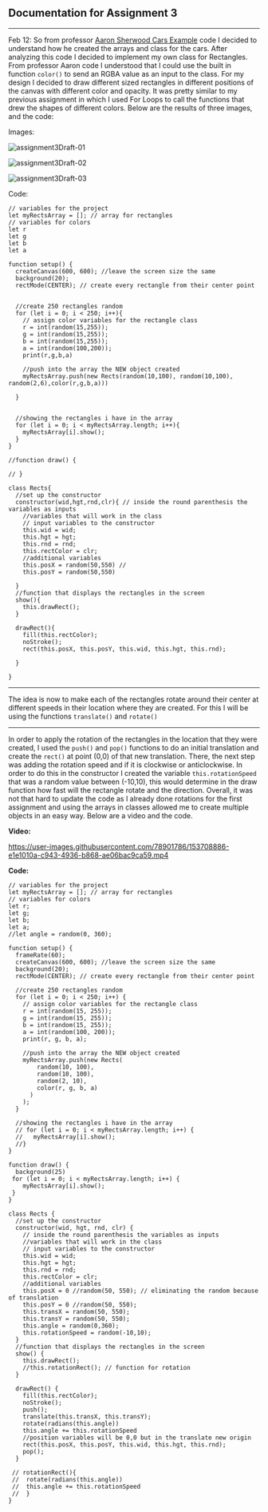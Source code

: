 ## Documentation for Assignment 3
---
Feb 12:
So from professor [Aaron Sherwood Cars Example](https://editor.p5js.org/aaronsherwood/sketches/JO7e1p6aDr) code I decided to understand how he created the arrays and class for the cars. After analyzing this code I decided to implement my own class for Rectangles. From professor Aaron code I understood that I could use the built in function `color()` to send an RGBA value as an input to the class. For my design I decided to draw different sized rectangles in different positions of the canvas with different color and opacity. It was pretty similar to my previous assignment in which I used For Loops to call the functions that drew the shapes of different colors. Below are the results of three images, and the code:

Images: 

![assignment3Draft-01](assignment3Draft-01.jpg)

![assignment3Draft-02](assignment3Draft-02.jpg)

![assignment3Draft-03](assignment3Draft-03.jpg)

Code: 

````
// variables for the project
let myRectsArray = []; // array for rectangles
// variables for colors
let r
let g
let b
let a 

function setup() {
  createCanvas(600, 600); //leave the screen size the same
  background(20);
  rectMode(CENTER); // create every rectangle from their center point

  
  //create 250 rectangles random
  for (let i = 0; i < 250; i++){
    // assign color variables for the rectangle class
    r = int(random(15,255));
    g = int(random(15,255));
    b = int(random(15,255));
    a = int(random(100,200));
    print(r,g,b,a)
    
    //push into the array the NEW object created
    myRectsArray.push(new Rects(random(10,100), random(10,100), random(2,6),color(r,g,b,a)))
    
  }

  
  //showing the rectangles i have in the array
  for (let i = 0; i < myRectsArray.length; i++){
    myRectsArray[i].show();
  }
}

//function draw() {

// }

class Rects{
  //set up the constructor
  constructor(wid,hgt,rnd,clr){ // inside the round parenthesis the variables as inputs
    //variables that will work in the class
    // input variables to the constructor
    this.wid = wid; 
    this.hgt = hgt;
    this.rnd = rnd;
    this.rectColor = clr;
    //additional variables
    this.posX = random(50,550) // 
    this.posY = random(50,550)
    
  }
  //function that displays the rectangles in the screen
  show(){
    this.drawRect();
  }
  
  drawRect(){
    fill(this.rectColor);
    noStroke();
    rect(this.posX, this.posY, this.wid, this.hgt, this.rnd);
    
  }
   
}

````

---
The idea is now to make each of the rectangles rotate around their center at different speeds in their location where they are created. For this I will be using the functions `translate()` and `rotate()`

---

In order to apply the rotation of the rectangles in the location that they were created, I used the `push()` and `pop()` functions to do an initial translation and create the `rect()` at point (0,0) of that new translation. There, the next step was adding the rotation speed and if it is clockwise or anticlockwise. In order to do this in the constructor I created the variable `this.rotationSpeed` that was a random value between (-10,10), this would determine in the draw function how fast will the rectangle rotate and the direction. Overall, it was not that hard to update the code as I already done rotations for the first assignment and using the arrays in classes allowed me to create multiple objects in an easy way. Below are a video and the code.

**Video:**

https://user-images.githubusercontent.com/78901786/153708886-e1e1010a-c943-4936-b868-ae06bac9ca59.mp4

**Code:**

````
// variables for the project
let myRectsArray = []; // array for rectangles
// variables for colors
let r;
let g;
let b;
let a;
//let angle = random(0, 360);

function setup() {
  frameRate(60);
  createCanvas(600, 600); //leave the screen size the same
  background(20);
  rectMode(CENTER); // create every rectangle from their center point

  //create 250 rectangles random
  for (let i = 0; i < 250; i++) {
    // assign color variables for the rectangle class
    r = int(random(15, 255));
    g = int(random(15, 255));
    b = int(random(15, 255));
    a = int(random(100, 200));
    print(r, g, b, a);

    //push into the array the NEW object created
    myRectsArray.push(new Rects(
        random(10, 100),
        random(10, 100),
        random(2, 10),
        color(r, g, b, a)
      )
    );
  }

  //showing the rectangles i have in the array
  // for (let i = 0; i < myRectsArray.length; i++) {
  //   myRectsArray[i].show();
  //}
}

function draw() {
  background(25)
 for (let i = 0; i < myRectsArray.length; i++) {
    myRectsArray[i].show(); 
 }
}

class Rects {
  //set up the constructor
  constructor(wid, hgt, rnd, clr) {
    // inside the round parenthesis the variables as inputs
    //variables that will work in the class
    // input variables to the constructor
    this.wid = wid;
    this.hgt = hgt;
    this.rnd = rnd;
    this.rectColor = clr;
    //additional variables
    this.posX = 0 //random(50, 550); // eliminating the random because of translation
    this.posY = 0 //random(50, 550);
    this.transX = random(50, 550);
    this.transY = random(50, 550);
    this.angle = random(0,360);
    this.rotationSpeed = random(-10,10);
  }
  //function that displays the rectangles in the screen
  show() {
    this.drawRect();
    //this.rotationRect(); // function for rotation
  }

  drawRect() {
    fill(this.rectColor);
    noStroke();
    push();
    translate(this.transX, this.transY);
    rotate(radians(this.angle))
    this.angle += this.rotationSpeed 
    //position variables will be 0,0 but in the translate new origin
    rect(this.posX, this.posY, this.wid, this.hgt, this.rnd);
    pop();
  }
  
 // rotationRect(){
 //  rotate(radians(this.angle))
 //  this.angle += this.rotationSpeed 
 //  }
}

````


